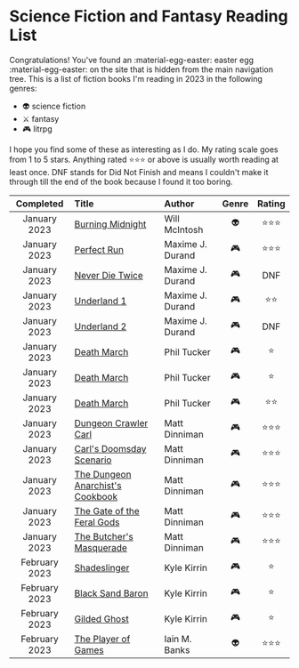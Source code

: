 # Science Fiction and Fantasy Reading List

Congratulations! You've found an :material-egg-easter: easter egg :material-egg-easter: on the site that is hidden from the main navigation tree. This is a list of fiction books I'm reading in 2023 in the following genres:

- :alien: science fiction
- :crossed_swords: fantasy
- :video_game: litrpg

I hope you find some of these as interesting as I do. My rating scale goes from 1 to 5 stars. Anything rated :star::star::star: or above is usually worth reading at least once. DNF stands for Did Not Finish and means I couldn't make it through till the end of the book because I found it too boring.

|   Completed   | Title                                                                                                             | Author           |    Genre     |       Rating       |
| :-----------: | :---------------------------------------------------------------------------------------------------------------- | :--------------- | :----------: | :----------------: |
| January 2023  | [Burning Midnight](https://www.goodreads.com/book/show/25489041-burning-midnight)                                 | Will McIntosh    |   :alien:    | :star::star::star: |
| January 2023  | [Perfect Run](https://www.goodreads.com/en/book/show/57065516-the-perfect-run)                                    | Maxime J. Durand | :video_game: | :star::star::star: |
| January 2023  | [Never Die Twice](https://www.goodreads.com/en/book/show/56020891-never-die-twice)                                | Maxime J. Durand | :video_game: |        DNF         |
| January 2023  | [Underland 1](https://www.goodreads.com/book/show/61961369-underland)                                             | Maxime J. Durand | :video_game: |    :star::star:    |
| January 2023  | [Underland 2](https://www.goodreads.com/book/show/62488825-underland-2)                                           | Maxime J. Durand | :video_game: |        DNF         |
| January 2023  | [Death March](https://www.goodreads.com/en/book/show/39980416-death-march)                                        | Phil Tucker      | :video_game: |       :star:       |
| January 2023  | [Death March](https://www.goodreads.com/book/show/41432577-nightmare-keep)                                        | Phil Tucker      | :video_game: |       :star:       |
| January 2023  | [Death March](https://www.goodreads.com/book/show/42120609-killer-dungeon)                                        | Phil Tucker      | :video_game: |    :star::star:    |
| January 2023  | [Dungeon Crawler Carl](https://www.goodreads.com/book/show/54659324-dungeon-crawler-carl)                         | Matt Dinniman    | :video_game: | :star::star::star: |
| January 2023  | [Carl's Doomsday Scenario](https://www.goodreads.com/book/show/56377548-carl-s-doomsday-scenario)                 | Matt Dinniman    | :video_game: | :star::star::star: |
| January 2023  | [The Dungeon Anarchist's Cookbook](https://www.goodreads.com/book/show/57001971-the-dungeon-anarchist-s-cookbook) | Matt Dinniman    | :video_game: | :star::star::star: |
| January 2023  | [The Gate of the Feral Gods](https://www.goodreads.com/book/show/57905101-the-gate-of-the-feral-gods)             | Matt Dinniman    | :video_game: | :star::star::star: |
| January 2023  | [The Butcher's Masquerade](https://www.goodreads.com/book/show/60233239-the-butcher-s-masquerade)                 | Matt Dinniman    | :video_game: | :star::star::star: |
| February 2023 | [Shadeslinger](https://www.goodreads.com/book/show/56683041-shadeslinger)                                         | Kyle Kirrin      | :video_game: |       :star:       |
| February 2023 | [Black Sand Baron](https://www.goodreads.com/book/show/59054912-black-sand-baron)                                 | Kyle Kirrin      | :video_game: |       :star:       |
| February 2023 | [Gilded Ghost](https://www.goodreads.com/book/show/61894296-gilded-ghost)                                         | Kyle Kirrin      | :video_game: |       :star:       |
| February 2023 | [The Player of Games](https://www.goodreads.com/book/show/18630.The_Player_of_Games)                              | Iain M. Banks    |   :alien:    | :star::star::star: |
